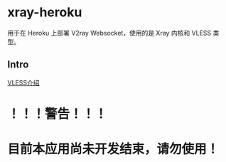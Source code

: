 # xray-heroku
用于在 Heroku 上部署 V2ray Websocket，使用的是 Xray 内核和 VLESS 类型。

## Intro

[VLESS介绍](https://www.v2fly.org/config/protocols/vless.html)

# ！！！警告！！！
# 目前本应用尚未开发结束，请勿使用！